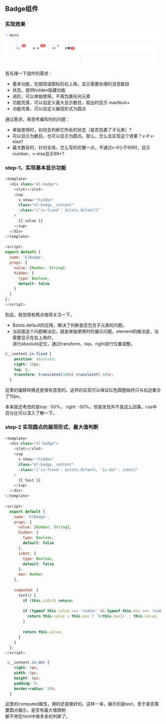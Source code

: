 ## Badge组件
### 实现效果
![Badge组件](../images/badge-1.png)

首先理一下组件的需求：  
+ 基本功能，在按钮或图标的右上角，显示需要处理的消息数目
+ 状态，提供hidden隐藏功能
+ 进阶，可以单独使用，不用包裹任何元素
+ 功能完善，可以自定义最大显示数目，超出时显示 maxNum+
+ 功能完善，可以自定义展现形式为圆点

通过需求，来思考编写时的问题：  
- 单独使用时，如何去判断它所处的状态（是否包裹了子元素）?  
- 可以显示为数目，也可以显示为圆点。那么，怎么去实现这个效果？v-if v-else?
- 最大数目时，针对全局，怎么写的优雅一点，不通过v-if小于99时，显示number，v-else显示99+?

### step-1，实现基本显示功能
```javascript
<template>
  <div class="el-badge">
    <slot></slot>
    <sup
      v-show="!hidden"
      class="el-badge__content"
      :class="{'is-fixed': $slots.default}"
    >
      {{ value }}
    </sup>
  </div>
</template>

<script>
export default {
  name: 'ElBadge',
  props: {
    value: [Number, String],
    hidden: {
      type: Boolean,
      default: false
    }
  }
};
</script>

```
到这，我觉得有两点值得关注一下。  
+ $slots.default的应用，解决了判断是否包含子元素的问题。
+ 当前面这个问题解决后，就是单独使用时的展示问题。element的做法是，当需要显示在右上角时，  
进行absolute定位，通过transform，top，right进行位置调整。
```css
&__content.is-fixed {
    position: absolute;
    right: 10px;
    top: 0;
    transform: translateX(100%) translateY(-50%);
  }
```
这里的偏移转换还是很有意思的，这样的实现可以保证红色圆圈始终只与右边重合了10px。  
  
本来我还考虑的是top: -50%， right: -50%，但是发现并不是这么回事。css中百分比可以深入了解一下。

### step-2 实现圆点的展现形式、最大值判断
```javascript
<template>
  <div class="el-badge">
    <slot></slot>
    <sup
      v-show="!hidden"
      class="el-badge__content"
      :class="{'is-fixed': $slots.default, 'is-dot': isDot}"
    >
      {{ text }}
    </sup>
  </div>
</template>

<script>
  export default {
    name: 'ElBadge',
    props: {
      value: [Number, String],
      hidden: {
        type: Boolean,
        default: false
      },
      isDot: {
        type: Boolean,
        default: false
      },
      max: Number
    },

    computed: {
      text() {
        if (this.isDot) return;

        if (typeof this.value === 'number' && typeof this.max === 'number') {
          return this.value > this.max ? `${this.max}+` : this.value;
        }

        return this.value;
      }
    }
  };
</script>
```
```css
 &__content.is-dot {
    right: 5px;
    width: 8px;
    height: 8px;
    padding: 0;
    border-radius: 50%;
  }
```
这里的computed属性，用的还是极好的。这样一来，展示的是text，至于是否需要圆点展示，是否有最大值限制  
都不用在html中做多余的判断了。